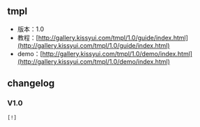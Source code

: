 ## tmpl

* 版本：1.0
* 教程：[http://gallery.kissyui.com/tmpl/1.0/guide/index.html](http://gallery.kissyui.com/tmpl/1.0/guide/index.html)
* demo：[http://gallery.kissyui.com/tmpl/1.0/demo/index.html](http://gallery.kissyui.com/tmpl/1.0/demo/index.html)

## changelog

### V1.0

    [!]


